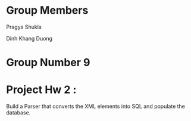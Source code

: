 # Group Members    
 Pragya Shukla
 
 Dinh Khang Duong
 
 # Group Number 9 

 # Project Hw 2 : 
  Build a Parser that converts the XML elements into SQL and populate the database. 
 
